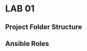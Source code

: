 # LAB 01

## Project Folder Structure

## Ansible Roles
<!--stackedit_data:
eyJoaXN0b3J5IjpbLTM4NDQyOTQ0NF19
-->